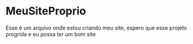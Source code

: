 # MeuSiteProprio
Esse é um arquivo onde estou criando meu site, espero que esse projeto progrida e eu possa ter um bom site
